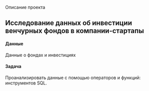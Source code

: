 Описание проекта 

## Исследование данных об инвестиции венчурных фондов в компании-стартапы

#### Данные

Данные о фондах и инвестициях

#### Задача

Проанализировать данные с помощью операторов и функций: инструментов SQL.
